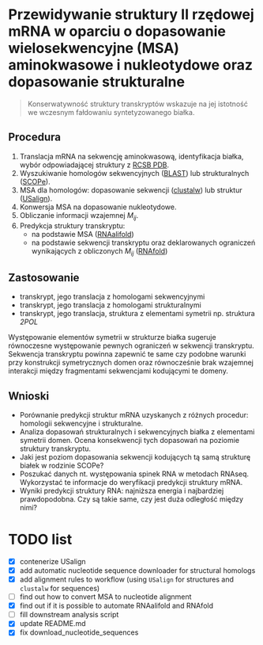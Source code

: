 # Przewidywanie struktury II rzędowej mRNA w oparciu o dopasowanie wielosekwencyjne (MSA) aminokwasowe i nukleotydowe oraz dopasowanie strukturalne

> Konserwatywność struktury transkryptów wskazuje na jej istotność we wczesnym fałdowaniu syntetyzowanego białka.

## Procedura
1. Translacja mRNA na sekwencję aminokwasową, identyfikacja białka, wybór odpowiadającej struktury z [RCSB PDB](https://www.rcsb.org/).
2. Wyszukiwanie homologów sekwencyjnych ([BLAST](https://blast.ncbi.nlm.nih.gov/Blast.cgi)) lub strukturalnych ([SCOPe](https://scop.berkeley.edu/)).
3. MSA dla homologów: dopasowanie sekwencji ([clustalw](https://www.genome.jp/tools-bin/clustalw))
   lub struktur ([USalign](https://zhanggroup.org/US-align/)).
4. Konwersja MSA na dopasowanie nukleotydowe.
5. Obliczanie informacji wzajemnej $M_{ij}$.
6. Predykcja struktury transkryptu:
   - na podstawie MSA ([RNAalifold](http://rna.tbi.univie.ac.at/cgi-bin/RNAWebSuite/RNAalifold.cgi))
   - na podstawie sekwencji transkryptu oraz deklarowanych ograniczeń wynikających z obliczonych
   $M_{ij}$ ([RNAfold](http://rna.tbi.univie.ac.at/cgi-bin/RNAWebSuite/RNAfold.cgi))

## Zastosowanie

- transkrypt, jego translacja z homologami sekwencyjnymi
- transkrypt, jego translacja z homologami strukturalnymi
- transkrypt, jego translacja, struktura z elementami symetrii np. struktura *2POL*

Występowanie elementów symetrii w strukturze białka sugeruje równoczesne występowanie
pewnych ograniczeń w sekwencji transkryptu. Sekwencja transkryptu powinna zapewnić te same czy
podobne warunki przy konstrukcji symetrycznych domen oraz równocześnie brak wzajemnej
interakcji między fragmentami sekwencjami kodującymi te domeny.

## Wnioski

- Porównanie predykcji struktur mRNA uzyskanych z różnych procedur:
homologii sekwencyjne i strukturalne.
- Analiza dopasowań strukturalnych i sekwencyjnych białka z elementami symetrii domen.
Ocena konsekwencji tych dopasowań na poziomie struktury transkryptu.
- Jaki jest poziom dopasowania sekwencji kodujących tą samą strukturę białek w rodzinie SCOPe?
- Poszukać danych nt. występowania spinek RNA w metodach RNAseq.
Wykorzystać te informacje do weryfikacji predykcji struktury mRNA.
- Wyniki predykcji struktury RNA: najniższa energia i najbardziej prawdopodobna.
Czy są takie same, czy jest duża odległość między nimi?

# TODO list

- [X] contenerize USalign
- [X] add automatic nucleotide sequence downloader for structural homologs
- [X] add alignment rules to workflow (using `USalign` for structures and `clustalw` for sequences)
- [ ] find out how to convert MSA to nucleotide alignment
- [X] find out if it is possible to automate RNAalifold and RNAfold
- [ ] fill downstream analysis script
- [x] update README.md
- [x] fix download_nucleotide_sequences